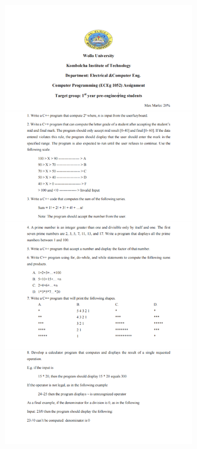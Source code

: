 ![alt text](image/image.png)
![alt text](image/image-1.png)
![alt text](image/image-2.png)
![alt text](image/image-3.png)
